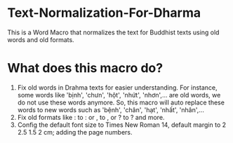 # Text-Normalization-For-Dharma
This is a Word Macro that normalizes the text for Buddhist texts using old words and old formats.

# What does this macro do?
1. Fix old words in Drahma texts for easier understanding. For instance, some words like 'bịnh', 'chưn', 'hột', 'nhứt', 'nhơn',... are old words, we do not use these words anymore. So, this macro will auto replace these words to new words such as 'bệnh', 'chân', 'hạt', 'nhất', 'nhân',... 
2. Fix old formats like <space>:<space> to :<space> or <space>,<space> to ,<space> or <space>?<space> to ?<space> and more. 
3. Config the default font size to Times New Roman 14, default margin to 2 2.5 1.5 2 cm; adding the page numbers.
